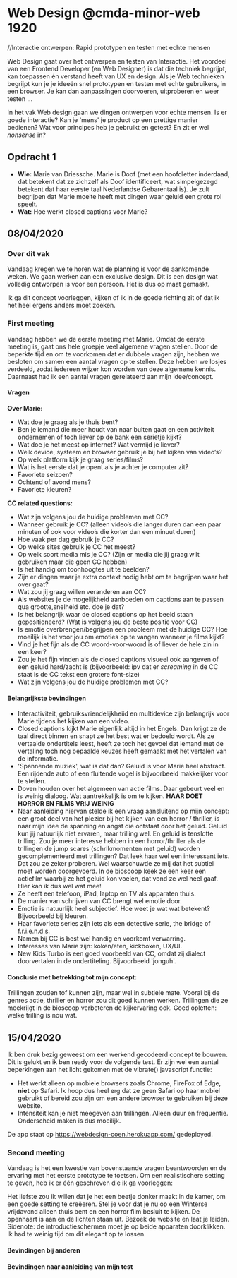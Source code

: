 # Web Design @cmda-minor-web 1920
//Interactie ontwerpen: Rapid prototypen en testen met echte mensen

Web Design gaat over het ontwerpen en testen van Interactie. Het voordeel van een Frontend Developer (en Web Designer) is dat die techniek begrijpt, kan toepassen én verstand heeft van UX en design. Als je Web technieken begrijpt kun je je ideeën snel prototypen en testen met echte gebruikers, in een browser. Je kan dan aanpassingen doorvoeren, uitproberen en weer testen ...

In het vak Web design gaan we dingen ontwerpen voor echte mensen. Is er goede interactie? Kan je 'mens' je product op een prettige manier bedienen? Wat voor principes heb je gebruikt en getest? En zit er wel _nonsense_ in?


## Opdracht 1 
- **Wie:** Marie van Driessche. Marie is Doof (met een hoofdletter inderdaad, dat betekent dat ze zichzelf als Doof identificeert, wat simpelgezegd betekent dat haar eerste taal Nederlandse Gebarentaal is). Je zult begrijpen dat Marie moeite heeft met dingen waar geluid een grote rol speelt.
- **Wat:** Hoe werkt closed captions voor Marie?

## 08/04/2020
### Over dit vak
Vandaag kregen we te horen wat de planning is voor de aankomende weken. We gaan werken aan een exclusive design. Dit is een design wat volledig ontworpen is voor een persoon. Het is dus op maat gemaakt.

Ik ga dit concept voorleggen, kijken of ik in de goede richting zit of dat ik het heel ergens anders moet zoeken.

### First meeting
Vandaag hebben we de eerste meeting met Marie. Omdat de eerste meeting is, gaat ons hele groepje veel algemene vragen stellen. Door de beperkte tijd en om te voorkomen dat er dubbele vragen zijn, hebben we besloten om samen een aantal vragen op te stellen. Deze hebben we losjes verdeeld, zodat iedereen wijzer kon worden van deze algemene kennis. Daarnaast had ik een aantal vragen gerelateerd aan mijn idee/concept. 

#### Vragen
**Over Marie:**
- Wat doe je graag als je thuis bent?
- Ben je iemand die meer houdt van naar buiten gaat en een activiteit ondernemen of toch liever op de bank een serietje kijkt?
- Wat doe je het meest op internet? Wat vermijd je liever?
- Welk device, systeem en browser gebruik je bij het kijken van video’s?
- Op welk platform kijk je graag series/films?
- Wat is het eerste dat je opent als je achter je computer zit?
- Favoriete seizoen?
- Ochtend of avond mens?
- Favoriete kleuren?

**CC related questions:**
- Wat zijn volgens jou de huidige problemen met CC?
- Wanneer gebruik je CC? (alleen video’s die langer duren dan een paar minuten of ook voor video’s die korter dan een minuut duren)
- Hoe vaak per dag gebruik je CC?
- Op welke sites gebruik je CC het meest?
- Op welk soort media mis je CC? (Zijn er media die jij graag wilt gebruiken maar die geen CC hebben)
- Is het handig om toonhoogtes uit te beelden?
- Zijn er dingen waar je extra context nodig hebt om te begrijpen waar het over gaat?
- Wat zou jij graag willen veranderen aan CC?
- Als websites je de mogelijkheid aanboeden om captions aan te passen qua grootte,snelheid etc. doe je dat?
- Is het belangrijk waar de closed captions op het beeld staan gepositioneerd? (Wat is volgens jou de beste positie voor CC)
- Is emotie overbrengen/begrijpen een probleem met de huidige CC? Hoe moeilijk is het voor jou om emoties op te vangen wanneer je films kijkt?
- Vind je het fijn als de CC woord-voor-woord is of liever de hele zin in een keer?
- Zou je het fijn vinden als de closed captions visueel ook aangeven of een geluid hard/zacht is (bijvoorbeeld: ipv dat er *screaming* in de CC staat is de CC tekst een grotere font-size)
- Wat zijn volgens jou de huidige problemen met CC?



#### Belangrijkste bevindingen
- Interactiviteit, gebruiksvriendelijkheiid en multidevice zijn belangrijk voor Marie tijdens het kijken van een video.
- Closed captions kijkt Marie eigenlijk altijd in het Engels. Dan krijgt ze de taal direct binnen en snapt ze het best wat er bedoeld wordt. Als ze vertaalde ondertitels leest, heeft ze toch het gevoel dat iemand met de vertaling toch nog bepaalde keuzes heeft gemaakt met het vertalen van de informatie.
- 'Spannende muziek', wat is dat dan? Geluid is voor Marie heel abstract. Een rijdende auto of een fluitende vogel is bijvoorbeeld makkelijker voor te stellen.
- Doven houden over het algemeen van actie films. Daar gebeurt veel en is weinig dialoog. Wat aantrekkelijk is om te kijken. **HAAR DOET HORROR EN FILMS VRIJ WEINIG**
- Naar aanleiding hiervan stelde ik een vraag aansluitend op mijn concept: een groot deel van het plezier bij het kijken van een horror / thriller, is naar mijn idee de spanning en angst die ontstaat door het geluid. Geluid kun jij natuurlijk niet ervaren, maar trilling wel. En geluid is tenslotte trilling. Zou je meer interesse hebben in een horror/thriller als de trillingen de jump scares (schrikmomenten met geluid) worden gecomplementeerd met trillingen? Dat leek haar wel een interessant iets. Dat zou ze zeker proberen. Wel waarschuwde ze mij dat het subtiel moet worden doorgevoerd. In de bioscoop keek ze een keer een actiefilm waarbij ze het geluid kon voelen, dat vond ze wel heel gaaf. Hier kan ik dus wel wat mee!
- Ze heeft een telefoon, iPad, laptop en TV als apparaten thuis.
- De manier van schrijven van CC brengt wel emotie door.
- Emotie is natuurlijk heel subjectief. Hoe weet je wat wat betekent? Bijvoorbeeld bij kleuren.
- Haar favoriete series zijn iets als een detective serie, the bridge of f.r.i.e.n.d.s. 
- Namen bij CC is best wel handig en voorkomt verwarring.
- Interesses van Marie zijn: koken/eten, kickboxen, UX/UI.
- New Kids Turbo is een goed voorbeeld van CC, omdat zij dialect doorvertalen in de ondertiteling. Bijvoorbeeld 'jonguh'.

#### Conclusie met betrekking tot mijn concept:
Trillingen zouden tof kunnen zijn, maar wel in subtiele mate. Vooral bij de genres actie, thriller en horror zou dit goed kunnen werken. Trillingen die ze meekrijgt in de bioscoop verbeteren de kijkervaring ook. Goed opletten: welke trilling is nou wat.

## 15/04/2020
Ik ben druk bezig geweest om een werkend gecodeerd concept te bouwen. Dit is gelukt en ik ben ready voor de volgende test. Er zijn wel een aantal beperkingen aan het licht gekomen met de vibrate() javascript functie:
- Het werkt alleen op mobiele browsers zoals Chrome, FireFox of Edge, **niet** op Safari. Ik hoop dus heel erg dat ze geen Safari op haar mobiel gebruikt of bereid zou zijn om een andere browser te gebruiken bij deze website.
- Intensiteit kan je niet meegeven aan trillingen. Alleen duur en frequentie. Onderscheid maken is dus moeilijk.

De app staat op https://webdesign-coen.herokuapp.com/ gedeployed.

### Second meeting
Vandaag is het een kwestie van bovenstaande vragen beantwoorden en de ervaring met het eerste prototype te toetsen. Om een realistischere setting te geven, heb ik er één geschreven die ik ga voorleggen:

Het liefste zou ik willen dat je het een beetje donker maakt in de kamer, om een goede setting te creëeren. Stel je voor dat je nu op een Winterse vrijdavond alleen thuis bent en een horror film besluit te kijken. De openhaart is aan en de lichten staan uit. Bezoek de website en laat je leiden. Sidenote: de introductieschermen moet je op beide apparaten doorklikken. Ik had te weinig tijd om dit elegant op te lossen.

#### Bevindingen bij anderen

#### Bevindingen naar aanleiding van mijn test

